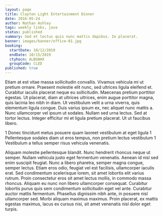 ```yaml
---
layout: page
title: Clayton Light Entertainment Dinner
date: 2016-05-24
author: Nathan Ashley
tags: weekly links, java
status: published
summary: Sed et lectus quis nunc mattis dapibus. In placerat.
banner: images/banner/office-01.jpg
booking:
  startDate: 10/12/2019
  endDate: 10/15/2019
  ctyhocn: ALBUAHX
  groupCode: CLED
published: true
---
```

Etiam at est vitae massa sollicitudin convallis. Vivamus vehicula mi ut pretium ornare. Praesent molestie elit nunc, sed ultrices ligula eleifend et. Curabitur iaculis placerat neque eu sollicitudin. Maecenas pretium porttitor egestas. Ut placerat, diam at ultrices ultrices, enim augue porttitor magna, quis lacinia leo nibh in diam. Ut vestibulum velit a urna viverra, quis elementum ligula congue. Duis varius ipsum ex, nec aliquet nunc mattis a. Nunc ullamcorper vel ipsum ut sodales. Nullam sed urna lectus. Sed at tortor lectus. Integer efficitur mi et ligula pretium placerat. Ut ut faucibus libero.

1 Donec tincidunt metus posuere quam laoreet vestibulum at eget ligula
1 Pellentesque sodales diam ut eros tempus, non pretium lectus vestibulum
1 Vestibulum a tellus semper risus vehicula venenatis.

Aliquam molestie pellentesque blandit. Nunc hendrerit rhoncus neque ut semper. Nullam vehicula justo eget fermentum venenatis. Aenean id nisl sed enim suscipit feugiat. Nunc a libero pharetra, semper magna congue, semper lectus. Etiam eros odio, feugiat vel est facilisis, ullamcorper iaculis erat. Sed condimentum scelerisque lorem, sit amet lobortis elit varius rutrum.
Proin consectetur eros sit amet lectus mollis, in commodo massa rhoncus. Aliquam eu nunc non libero ullamcorper consequat. Curabitur lobortis purus quis sem condimentum sollicitudin eget vel ante. Curabitur auctor mattis fermentum. Phasellus dignissim nibh ante, in posuere nisl ullamcorper sed. Morbi aliquam maximus maximus. Proin placerat, ex mattis egestas maximus, lacus ex cursus nisi, sit amet venenatis nisl dolor eget turpis.
